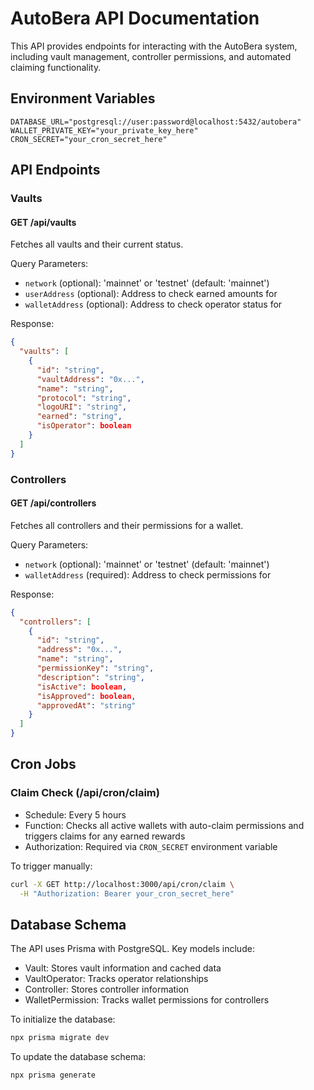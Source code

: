# AutoBera API Documentation

This API provides endpoints for interacting with the AutoBera system, including vault management, controller permissions, and automated claiming functionality.

## Environment Variables

```env
DATABASE_URL="postgresql://user:password@localhost:5432/autobera"
WALLET_PRIVATE_KEY="your_private_key_here"
CRON_SECRET="your_cron_secret_here"
```

## API Endpoints

### Vaults

#### GET /api/vaults
Fetches all vaults and their current status.

Query Parameters:
- `network` (optional): 'mainnet' or 'testnet' (default: 'mainnet')
- `userAddress` (optional): Address to check earned amounts for
- `walletAddress` (optional): Address to check operator status for

Response:
```json
{
  "vaults": [
    {
      "id": "string",
      "vaultAddress": "0x...",
      "name": "string",
      "protocol": "string",
      "logoURI": "string",
      "earned": "string",
      "isOperator": boolean
    }
  ]
}
```

### Controllers

#### GET /api/controllers
Fetches all controllers and their permissions for a wallet.

Query Parameters:
- `network` (optional): 'mainnet' or 'testnet' (default: 'mainnet')
- `walletAddress` (required): Address to check permissions for

Response:
```json
{
  "controllers": [
    {
      "id": "string",
      "address": "0x...",
      "name": "string",
      "permissionKey": "string",
      "description": "string",
      "isActive": boolean,
      "isApproved": boolean,
      "approvedAt": "string"
    }
  ]
}
```

## Cron Jobs

### Claim Check (/api/cron/claim)
- Schedule: Every 5 hours
- Function: Checks all active wallets with auto-claim permissions and triggers claims for any earned rewards
- Authorization: Required via `CRON_SECRET` environment variable

To trigger manually:
```bash
curl -X GET http://localhost:3000/api/cron/claim \
  -H "Authorization: Bearer your_cron_secret_here"
```

## Database Schema

The API uses Prisma with PostgreSQL. Key models include:

- Vault: Stores vault information and cached data
- VaultOperator: Tracks operator relationships
- Controller: Stores controller information
- WalletPermission: Tracks wallet permissions for controllers

To initialize the database:
```bash
npx prisma migrate dev
```

To update the database schema:
```bash
npx prisma generate
``` 